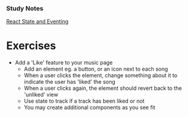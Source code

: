 ### Study Notes
[React State and Eventing](https://github.com/getfutureproof/fp_guides_wiki/wiki/React-State-and-Eventing)

# Exercises
- Add a 'Like' feature to your music page
    - Add an element eg. a button, or an icon next to each song
    - When a user clicks the element, change something about it to indicate the user has 'liked' the song
    - When a user clicks again, the element should revert back to the 'unliked' view
    - Use state to track if a track has been liked or not
    - You may create additional components as you see fit
